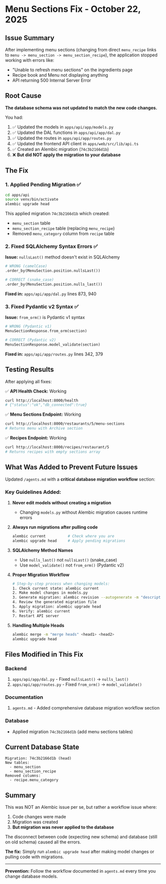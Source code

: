 # Menu Sections Fix - October 22, 2025

## Issue Summary

After implementing menu sections (changing from direct `menu_recipe` links to `menu -> menu_section -> menu_section_recipe`), the application stopped working with errors like:
- "Unable to refresh menu sections" on the ingredients page
- Recipe book and Menu not displaying anything
- API returning 500 Internal Server Error

## Root Cause

**The database schema was not updated to match the new code changes.**

You had:
1. ✅ Updated the models in `apps/api/app/models.py`
2. ✅ Updated the DAL functions in `apps/api/app/dal.py`
3. ✅ Updated the routes in `apps/api/app/routes.py`
4. ✅ Updated the frontend API client in `apps/web/src/lib/api.ts`
5. ✅ Created an Alembic migration (`74c3b2166d1b`)
6. ❌ **But did NOT apply the migration to your database**

## The Fix

### 1. Applied Pending Migration ✅
```bash
cd apps/api
source venv/bin/activate
alembic upgrade head
```

This applied migration `74c3b2166d1b` which created:
- `menu_section` table
- `menu_section_recipe` table (replacing `menu_recipe`)
- Removed `menu_category` column from `recipe` table

### 2. Fixed SQLAlchemy Syntax Errors ✅

**Issue:** `nullsLast()` method doesn't exist in SQLAlchemy
```python
# WRONG (camelCase)
.order_by(MenuSection.position.nullsLast())

# CORRECT (snake_case)
.order_by(MenuSection.position.nulls_last())
```

**Fixed in:** `apps/api/app/dal.py` lines 873, 940

### 3. Fixed Pydantic v2 Syntax ✅

**Issue:** `from_orm()` is Pydantic v1 syntax
```python
# WRONG (Pydantic v1)
MenuSectionResponse.from_orm(section)

# CORRECT (Pydantic v2)
MenuSectionResponse.model_validate(section)
```

**Fixed in:** `apps/api/app/routes.py` lines 342, 379

## Testing Results

After applying all fixes:

✅ **API Health Check:** Working
```bash
curl http://localhost:8000/health
# {"status":"ok","db_connected":true}
```

✅ **Menu Sections Endpoint:** Working
```bash
curl http://localhost:8000/restaurants/5/menu-sections
# Returns menu with Archive section
```

✅ **Recipes Endpoint:** Working
```bash
curl http://localhost:8000/recipes/restaurant/5
# Returns recipes with empty sections array
```

## What Was Added to Prevent Future Issues

Updated `/agents.md` with a **critical database migration workflow** section:

### Key Guidelines Added:

1. **Never edit models without creating a migration**
   - Changing `models.py` without Alembic migration causes runtime errors

2. **Always run migrations after pulling code**
   ```bash
   alembic current          # Check where you are
   alembic upgrade head     # Apply pending migrations
   ```

3. **SQLAlchemy Method Names**
   - Use `nulls_last()` not `nullsLast()` (snake_case)
   - Use `model_validate()` not `from_orm()` (Pydantic v2)

4. **Proper Migration Workflow**
   ```bash
   # Step-by-step process when changing models:
   1. Check current state: alembic current
   2. Make model changes in models.py
   3. Generate migration: alembic revision --autogenerate -m "description"
   4. Review the generated migration file
   5. Apply migration: alembic upgrade head
   6. Verify: alembic current
   7. Restart API server
   ```

5. **Handling Multiple Heads**
   ```bash
   alembic merge -m "merge heads" <head1> <head2>
   alembic upgrade head
   ```

## Files Modified in This Fix

### Backend
1. `apps/api/app/dal.py` - Fixed `nullsLast()` → `nulls_last()`
2. `apps/api/app/routes.py` - Fixed `from_orm()` → `model_validate()`

### Documentation
1. `agents.md` - Added comprehensive database migration workflow section

### Database
- Applied migration `74c3b2166d1b` (add menu sections tables)

## Current Database State

```
Migration: 74c3b2166d1b (head)
New tables:
  - menu_section
  - menu_section_recipe
Removed columns:
  - recipe.menu_category
```

## Summary

This was NOT an Alembic issue per se, but rather a workflow issue where:
1. Code changes were made
2. Migration was created
3. **But migration was never applied to the database**

The disconnect between code (expecting new schema) and database (still on old schema) caused all the errors.

**The fix:** Simply run `alembic upgrade head` after making model changes or pulling code with migrations.

---

**Prevention:** Follow the workflow documented in `agents.md` every time you change database models.


